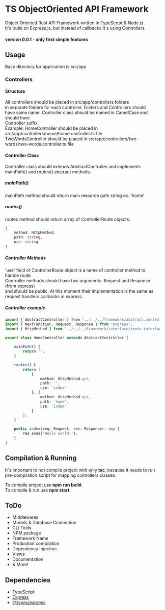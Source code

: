 # TS ObjectOriented API Framework
Object Oriented Rest API Framework written in TypeScript & Node.js  
It's build on Express.js, but instead of callbacks it`s using Controllers.

#### version 0.0.1 - only first simple features

## Usage

Base directory for application is src/app
### Controllers
#### Structure
All controllers should be placed in src/app/controllers folders  
in separate folders for each controller. Folders and Controllers should  
have same name. Controller class should be named in CamelCase and should have  
Controller suffix.  
Example: HomeController should be placed in src/app/controllers/home/home.controller.ts file  
TwoWordsController should be placed in src/app/controllers/two-words/two-words.controller.ts file

#### Controller Class

Controller class should extends AbstractController and implements
mainPath() and routes() abstract methods.

##### mainPath()
mainPath method should return main resource path string ex. 'home'

##### routes()
routes method should return array of ControllerRoute objects:
```typescript
{
    method: HttpMethod,
    path: string,
    use: string
}
```

##### Controller Methods
'use' field of ControllerRoute object is a name of controller method to handle route  
Controller methods should have two arguments: Request and Response (from express)  
and should be public. At this moment their implementation is the same as request handlers callbacks in express.

##### Controller example
```typescript
import { AbstractController } from "../../../framework/abstract.controller";
import { NextFunction, Request, Response } from "express";
import { HttpMethod } from "../../../framework/interface/route.interface";

export class HomeController extends AbstractController {
    
    mainPath() {
        return '';
    }

    routes() {
        return [
            {
                method: HttpMethod.get,
                path: '',
                use: 'index'
            }, {
                method: HttpMethod.get,
                path: 'home',
                use: 'index'
            }
        ];
    }

    public index(req: Request, res: Response): any {
        res.send('Hello world!');
    }
}
```

## Compilation & Running
It`s important to not compile project with only **tsc**, because it needs
to run pre-compilation script for mapping controllers classes.

To compile project use **npm run build**.  
To compile & run use **npm start**.

## ToDo
* Middlewares
* Models & Database Connection
* CLI Tools
* NPM package
* Framework Name
* Production compilation
* Dependency Injection
* Views
* Documentation
* & More!

## Dependencies
* [TypeScript](https://github.com/Microsoft/TypeScript)
* [Express](https://github.com/expressjs/express)
* [@types/express](https://github.com/DefinitelyTyped/DefinitelyTyped)
